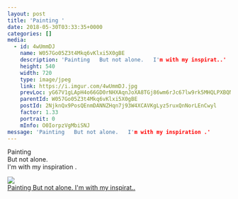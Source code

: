 ```yaml
---
layout: post
title: 'Painting ' 
date: 2018-05-30T03:33:35+0000 
categories: [] 
media:
  - id: 4wUmmDJ
    name: W057Go05Z3t4Mkq6vKlxi5X0gBE
    description: 'Painting   But not alone.   I'm with my inspirat..'   
    height: 540
    width: 720
    type: image/jpeg
    link: https://i.imgur.com/4wUmmDJ.jpg
    prevLoc: yG67V1gLApH4o66GD0rNHXAqnJoXA8TGj86wm6rJc67lw9rk5MHQLPXBQNQ3uz1Gk1nPkBF53ZRnOR7Kc2yV02V247SEvp8y92zlFXnN1KG53ViMoyR45vPkhPNXmOGmwMiWx570PwBEuq0qkGok4pSpkQQJ80K1iPvDY9pn50u0EPB2xrG5TA3mv2DAqMuDp5wmJMRjI7Vn9vywVWhKY4ooxkZKc07OzPRznNHRQOmLxnPQFPnrrlxYo2IEDyO4K86Vc99V3JwkE
    parentId: W057Go05Z3t4Mkq6vKlxi5X0gBE
    postId: 2NjknQx9PosQEnmDANNZHqn7j93W4XCAVKgLyz5ruxQnNorLEnCwyl
    factor: 1.33
    portrait: 0
    mInfo: O0IorpzVgMbiSNJ
message: 'Painting   But not alone.   I'm with my inspiration .'  
---
```


Painting   
But not alone.   
I'm with my inspiration .


[//]: #media:  
<a href="https://i.imgur.com/4wUmmDJ.jpg"><img class="postImage" src="https://i.imgur.com/4wUmmDJh.jpg" />  
Painting 
But not alone. 
I'm with my inspirat..  
 </a>   

